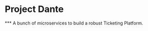 # Project Dante

<!-- italics -->

\*\*\* A bunch of microservices to build a robust Ticketing Platform.
